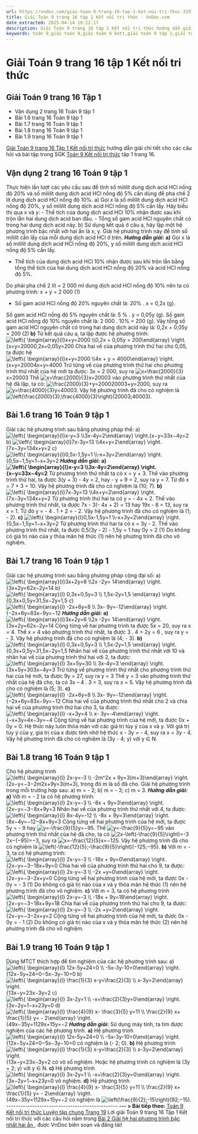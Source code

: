 ```yaml
---
url: https://vndoc.com/giai-toan-9-trang-16-tap-1-ket-noi-tri-thuc-319179
title: Giải Toán 9 trang 16 tập 1 Kết nối tri thức - VnDoc.com
date_extracted: 2025-04-14 19:22:17
description: Giải Toán 9 trang 16 tập 1 Kết nối tri thức hướng dẫn giải chi tiết các câu hỏi và bài tập trong SGK Toán 9 Kết nối tri thức tập 1.
keywords: toán 9,giải toán 9,giải toán 9 kntt,giải toán 9 tập 1,giải toán 9 kết nối tri thức,toán 9 kết nối tri thức,toán 9 kết nối tri thức tập 1,Toán 9 Kết nối tri thức Bài 2,giải Toán 9 Kết nối tri thức Bài 2,Giải hệ hai phương trình bậc nhất hai ẩn,giải toán 9 kntt trang 16,toán 9 kết nối tri thức tập 1 trang 16,Giải Toán 9 trang 16 tập 1,Giải Toán 9 trang 16 tập 1 kết nối tri thức
---
```


# Giải Toán 9 trang 16 tập 1 Kết nối tri thức
## Giải Toán 9 trang 16 Tập 1
  * Vận dụng 2 trang 16 Toán 9 tập 1
  * Bài 1.6 trang 16 Toán 9 tập 1
  * Bài 1.7 trang 16 Toán 9 tập 1
  * Bài 1.8 trang 16 Toán 9 tập 1
  * Bài 1.9 trang 16 Toán 9 tập 1

[Giải Toán 9 trang 16 Tập 1 Kết nối tri thức](<https://vndoc.com/giai-toan-9-trang-16-tap-1-ket-noi-tri-thuc-319179>) hướng dẫn giải chi tiết cho các câu hỏi và bài tập trong SGK [Toán 9 Kết nối tri thức](<https://vndoc.com/toan-9-ket-noi-tri-thuc>) tập 1 trang 16.
## Vận dụng 2 trang 16 Toán 9 tập 1
Thực hiện lần lượt các yêu cầu sau để tính số mililít dung dịch acid HCl nồng độ 20% và số mililít dung dịch acid HCl nồng độ 5% cần dùng để pha chế 2 lít dung dịch acid HCl nồng độ 10%.
a\) Gọi x là số mililít dung dịch acid HCl nồng độ 20%, y số mililít dung dịch acid HCl nồng độ 5% cần lấy. Hãy biểu thị qua x và y:
\- Thể tích của dung dịch acid HCl 10% nhận được sau khi trộn lẫn hai dung dịch acid ban đầu.
\- Tổng số gam acid HCl nguyên chất có trong hai dung dịch acid này.
b\) Sử dụng kết quả ở câu a, hãy lập một hệ phương trình bậc nhất với hai ẩn là x, y. Giải hệ phương trình này để tính số mililít cần lấy của mỗi dung dịch acid HCl ở trên.
_**Hướng dẫn giải:**_
**a\)** Gọi x là số mililít dung dịch acid HCl nồng độ 20%, y số mililít dung dịch acid HCl nồng độ 5% cần lấy.
  * Thể tích của dung dịch acid HCl 10% nhận được sau khi trộn lẫn bằng tổng thể tích của hai dung dịch acid HCl nồng độ 20% và acid HCl nồng độ 5%.

Do phải pha chế 2 lít = 2 000 ml dung dịch acid HCl nồng độ 10% nên ta có phương trình:
x + y = 2 000 \(1\)
  * Số gam acid HCl nồng độ 20% nguyên chất là: 20% . x = 0,2x \(g\).

Số gam acid HCl nồng độ 5% nguyên chất là: 5 % . y = 0,05y \(g\).
Số gam acid HCl nồng độ 10% nguyên chất là: 2 000 . 10% = 200 \(g\).
Vậy tổng số gam acid HCl nguyên chất có trong hai dung dịch acid này là:
0,2x + 0,05y = 200 \(2\)
**b\)** Từ kết quả câu a, ta lập được hệ phương trình:
![\\left\\{ \\begin{array}{l}x+y=2000 \\\\0,2x + 0,05y = 200\\end{array} \\right.](https://i.vdoc.vn/data/image/blank.png)\{x+y=20000,2x+0,05y=200
Chia hai vế của phương trình thứ hai cho 0,05, ta được hệ ![\\left\\{ \\begin{array}{l}x+y=2000 \\\\4x + y = 4000\\end{array} \\right.](https://i.vdoc.vn/data/image/blank.png)\{x+y=20004x+y=4000
Trừ từng vế của phương trình thứ hai cho phương trình thứ nhất của hệ mới ta được:
3x = 2 000, suy ra ![x=\\frac{2000}{3}](https://i.vdoc.vn/data/image/blank.png)x=20003
Thế ![x=\\frac{2000}{3}](https://i.vdoc.vn/data/image/blank.png)x=20003 vào phương trình thứ nhất của hệ đã lập, ta có: ![\\frac{2000}{3}+y=2000](https://i.vdoc.vn/data/image/blank.png)20003+y=2000, suy ra ![y=\\frac{4000}{3}](https://i.vdoc.vn/data/image/blank.png)y=40003.
Vậy hệ phương trình đã cho có nghiệm là ![\\left\(\\frac{2000}{3};\\frac{4000}{3}\\right\)](https://i.vdoc.vn/data/image/blank.png)\(20003;40003\).
## Bài 1.6 trang 16 Toán 9 tập 1
Giải các hệ phương trình sau bằng phương pháp thế:
a\) ![\\left\\{ \\begin{array}{l}x-y=3 \\\\3x-4y=2\\end{array} \\right.](https://i.vdoc.vn/data/image/blank.png)\{x−y=33x−4y=2
b\) ![\\left\\{ \\begin{array}{l}7x-3y=13 \\\\4x+y=2\\end{array} \\right.](https://i.vdoc.vn/data/image/blank.png)\{7x−3y=134x+y=2
c\) ![\\left\\{ \\begin{array}{l}0,5x-1,5y=1 \\\\-x+3y=2\\end{array} \\right.](https://i.vdoc.vn/data/image/blank.png)\{0,5x−1,5y=1−x+3y=2
 _**Hướng dẫn giải:**_
**a\)![\\left\\{ \\begin{array}{l}x-y=3 \\\\3x-4y=2\\end{array} \\right.](https://i.vdoc.vn/data/image/blank.png)\{x−y=33x−4y=2**
Từ phương trình thứ nhất ta có x = y + 3. Thế vào phương trình thứ hai, ta được
3\(y + 3\) - 4y = 2, hay - y + 9 = 2, suy ra y = 7.
Từ đó x = 7 + 3 = 10.
Vậy hệ phương trình đã cho có nghiệm là \(10; 7\).
**b\)** ![\\left\\{ \\begin{array}{l}7x-3y=13 \\\\4x+y=2\\end{array} \\right.](https://i.vdoc.vn/data/image/blank.png)\{7x−3y=134x+y=2
Từ phương trình thứ hai ta có y = - 4x + 2. Thế vào phương trình thứ nhất, ta được
7x - 3\(- 4x + 2\) = 13 hay 19x - 6 = 13, suy ra x = 1.
Từ đó y = - 4 . 1 + 2 = - 2.
Vậy hệ phương trình đã cho có nghiệm là \(1; - 2\).
**c\)** ![\\left\\{ \\begin{array}{l}0,5x-1,5y=1 \\\\-x+3y=2\\end{array} \\right.](https://i.vdoc.vn/data/image/blank.png)\{0,5x−1,5y=1−x+3y=2
Từ phương trình thứ hai ta có x = 3y - 2. Thế vào phương trình thứ nhất, ta được
0,5\(3y - 2\) - 1,5y = 1 hay 0y = 2 \(1\)
Do không có giá trị nào của y thỏa mãn hệ thức \(1\) nên hệ phương trình đã cho vô nghiệm.
## Bài 1.7 trang 16 Toán 9 tập 1
Giải các hệ phương trình sau bằng phương pháp cộng đại số:
a\) ![\\left\\{ \\begin{array}{l}3x+2y=6 \\\\2x -2y= 14\\end{array} \\right.](https://i.vdoc.vn/data/image/blank.png)\{3x+2y=62x−2y=14
b\) ![\\left\\{ \\begin{array}{l}  0,3x+0,5y=3 \\\\   1,5x-2y=1,5 \\end{array} \\right.](https://i.vdoc.vn/data/image/blank.png)\{0,3x+0,5y=31,5x−2y=1,5
c\) ![\\left\\{ \\begin{array}{l} -2x+6y=8 \\\\ 3x- 9y=-12\\end{array} \\right.](https://i.vdoc.vn/data/image/blank.png)\{−2x+6y=83x−9y=−12
 _**Hướng dẫn giải:**_
**a\)** ![\\left\\{ \\begin{array}{l}3x+2y=6 \\\\2x -2y= 14\\end{array} \\right.](https://i.vdoc.vn/data/image/blank.png)\{3x+2y=62x−2y=14
Cộng từng vế hai phương trình ta được 5x = 20, suy ra x = 4.
Thế x = 4 vào phương trình thứ nhất, ta được 3 . 4 + 2y = 6 , suy ra y = - 3.
Vậy hệ phương trình đã cho có nghiệm là \(4; - 3\).
**b\)** ![\\left\\{ \\begin{array}{l}  0,3x+0,5y=3 \\\\   1,5x-2y=1,5 \\end{array} \\right.](https://i.vdoc.vn/data/image/blank.png)\{0,3x+0,5y=31,5x−2y=1,5
Nhân hai vế của phương trình thứ nhất với 10 và nhân hai vế của phương trình thứ hai với 2, ta được:
![\\left\\{ \\begin{array}{l} 3x+5y=30 \\\\   3x-4y=3 \\end{array} \\right.](https://i.vdoc.vn/data/image/blank.png)\{3x+5y=303x−4y=3
Trừ từng vế phương trình thứ nhất cho phương trình thứ hai của hệ mới, ta được
9y = 27, suy ra y = 3
Thế y = 3 vào phương trình thứ nhất của hệ đã cho, ta có 3x – 4 . 3 = 3, suy ra x = 5.
Vậy hệ phương trình đã cho có nghiệm là \(5; 3\).
**c\)** ![\\left\\{ \\begin{array}{l} -2x+6y=8 \\\\ 3x- 9y=-12\\end{array} \\right.](https://i.vdoc.vn/data/image/blank.png)\{−2x+6y=83x−9y=−12
Chia hai vế của phương trình thứ nhất cho 2 và chia hai vế của phương trình thứ hai cho 3, ta được:
![\\left\\{ \\begin{array}{l} -x+3y=4 \\\\ x- 3y=-4\\end{array} \\right.](https://i.vdoc.vn/data/image/blank.png)\{−x+3y=4x−3y=−4
Cộng từng vế hai phương trình của hệ mới, ta được 0x + 0y = 0. Hệ thức này luôn thỏa mãn với các giá trị tùy ý của x và y.
Với giá trị tùy ý của y, giá trị của x được tính nhờ hệ thức x - 3y = - 4, suy ra x = 3y - 4.
Vậy hệ phương trình đã cho có nghiệm là \(3y - 4; y\) với y ∈ N.
## Bài 1.8 trang 16 Toán 9 tập 1
Cho hệ phương trình ![\\left\\{ \\begin{array}{l} 2x-y=-3 \\\\ -2m^2x + 9y=3\(m+3\)\\end{array} \\right.](https://i.vdoc.vn/data/image/blank.png)\{2x−y=−3−2m2x+9y=3\(m+3\), trong đó m là số đã cho. Giải hệ phương trình trong mỗi trường hợp sau:
a\) m = - 2;
b\) m = - 3;
c\) m = 3.
_**Hướng dẫn giải:**_
**a\)** Với m = - 2 ta có hệ phương trình: ![\\left\\{ \\begin{array}{l} 2x-y=-3 \\\\ -8x + 9y=3\\end{array} \\right.](https://i.vdoc.vn/data/image/blank.png)\{2x−y=−3−8x+9y=3
Nhân hai vế của phương trình thứ nhất với 4, ta được:
![\\left\\{ \\begin{array}{l} 8x-4y=-12 \\\\ -8x + 9y=3\\end{array} \\right.](https://i.vdoc.vn/data/image/blank.png)\{8x−4y=−12−8x+9y=3
Cộng từng vế hai phương trình của hệ mới, ta được 5y = - 9 hay ![y=-\\frac{9}{5}](https://i.vdoc.vn/data/image/blank.png)y=−95.
Thế ![y=-\\frac{9}{5}](https://i.vdoc.vn/data/image/blank.png)y=−95 vào phương trình thứ nhất của hệ đã cho, ta có ![2x-\\left\(-\\frac{9}{5}\\right\)=-3](https://i.vdoc.vn/data/image/blank.png)2x−\(−95\)=−3, suy ra ![x=-\\frac{12}{5}](https://i.vdoc.vn/data/image/blank.png)x=−125.
Vậy hệ phương trình đã cho có nghiệm là ![\\left\(-\\frac{12}{5};-\\frac{9}{5}\\right\)](https://i.vdoc.vn/data/image/blank.png)\(−125;−95\).
**b\)** Với m = - 3, ta có hệ phương trình: ![\\left\\{ \\begin{array}{l} 2x-y=-3 \\\\ -18x + 9y=0\\end{array} \\right.](https://i.vdoc.vn/data/image/blank.png)\{2x−y=−3−18x+9y=0
Chia hai vế của phương trình thứ hai cho 9, ta được:
![\\left\\{ \\begin{array}{l} 2x-y=-3 \\\\ -2x +y=0\\end{array} \\right.](https://i.vdoc.vn/data/image/blank.png)\{2x−y=−3−2x+y=0
Cộng từng vế hai phương trình của hệ mới, ta được 0x - 0y = - 3 \(1\)
Do không có giá trị nào của x và y thỏa mãn hệ thức \(1\) nên hệ phương trình đã cho vô nghiệm.
**c\)** Với m = 3, ta có hệ phương trình ![\\left\\{ \\begin{array}{l} 2x-y=-3 \\\\ -18x + 9y=18\\end{array} \\right.](https://i.vdoc.vn/data/image/blank.png)\{2x−y=−3−18x+9y=18
Chia hai vế của phương trình thứ hai cho 9, ta được:
![\\left\\{ \\begin{array}{l} 2x-y=-3 \\\\ -2x +y=2\\end{array} \\right.](https://i.vdoc.vn/data/image/blank.png)\{2x−y=−3−2x+y=2
Cộng từng vế hai phương trình của hệ mới, ta được 0x - 0y = - 1 \(2\)
Do không có giá trị nào của x và y thỏa mãn hệ thức \(2\) nên hệ phương trình đã cho vô nghiệm.
## Bài 1.9 trang 16 Toán 9 tập 1
Dùng MTCT thích hợp để tìm nghiệm của các hệ phương trình sau:
a\) ![\\left\\{ \\begin{array}{l} 12x-5y+24=0 \\\\ -5x-3y-10=0\\end{array} \\right.](https://i.vdoc.vn/data/image/blank.png)\{12x−5y+24=0−5x−3y−10=0
b\) ![\\left\\{ \\begin{array}{l} \\frac{1}{3} x-y=\\frac{2}{3} \\\\ x-3y=2\\end{array} \\right.](https://i.vdoc.vn/data/image/blank.png)\{13x−y=23x−3y=2
c\) ![\\left\\{ \\begin{array}{l} 3x-2y=1 \\\\ -x+\\frac{2}{3}y=0\\end{array} \\right.](https://i.vdoc.vn/data/image/blank.png)\{3x−2y=1−x+23y=0
d\) ![\\left\\{ \\begin{array}{l} \\frac{4}{9} x- \\frac{3}{5} y=11 \\\\ \\frac{2}{9} x+ \\frac{1}{5} y= - 2\\end{array} \\right.](https://i.vdoc.vn/data/image/blank.png)\{49x−35y=1129x+15y=−2
 _**Hướng dẫn giải:**_
Sử dụng máy tính, ta tìm được nghiệm của các hệ phương trình.
**a\)** Hệ phương trình ![\\left\\{ \\begin{array}{l} 12x-5y+24=0 \\\\ -5x-3y-10=0\\end{array} \\right.](https://i.vdoc.vn/data/image/blank.png)\{12x−5y+24=0−5x−3y−10=0 có nghiệm là \(- 2; 0\).
**b\)** Hệ phương trình ![\\left\\{ \\begin{array}{l} \\frac{1}{3} x-y=\\frac{2}{3} \\\\ x-3y=2\\end{array} \\right.](https://i.vdoc.vn/data/image/blank.png)\{13x−y=23x−3y=2 có vô số nghiệm.
Hoặc hệ phương trình có nghiệm là \(3y + 2; y\) với y ∈ N.
**c\)** Hệ phương trình ![\\left\\{ \\begin{array}{l} 3x-2y=1 \\\\ -x+\\frac{2}{3}y=0\\end{array} \\right.](https://i.vdoc.vn/data/image/blank.png)\{3x−2y=1−x+23y=0 vô nghiệm.
**d\)** Hệ phương trình ![\\left\\{ \\begin{array}{l} \\frac{4}{9} x- \\frac{3}{5} y=11 \\\\ \\frac{2}{9} x+ \\frac{1}{5} y= - 2\\end{array} \\right.](https://i.vdoc.vn/data/image/blank.png)\{49x−35y=1129x+15y=−2 có nghiệm là ![\\left\(\\frac{9}{2};-15\\right\)](https://i.vdoc.vn/data/image/blank.png)\(92;−15\).
\-----------------------------------------------
**\--- > Bài tiếp theo:** [Toán 9 Kết nối tri thức Luyện tập chung Trang 19](<https://vndoc.com/toan-9-ket-noi-tri-thuc-luyen-tap-chung-319096>)
Lời giải Toán 9 trang 16 Tập 1 Kết nối tri thức với các câu hỏi nằm trong [Bài 2 Giải hệ hai phương trình bậc nhất hai ẩn ](<https://vndoc.com/toan-9-ket-noi-tri-thuc-bai-2-giai-he-hai-phuong-trinh-bac-nhat-hai-an-319087>), được VnDoc biên soạn và đăng tải\!
